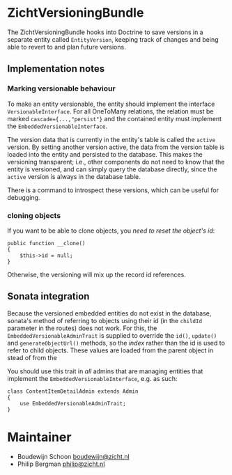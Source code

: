 # ZichtVersioningBundle #

The ZichtVersioningBundle hooks into Doctrine to save versions in a separate entity
called `EntityVersion`, keeping track of changes and being able to revert to and
plan future versions.

## Implementation notes ##

### Marking versionable behaviour ###
To make an entity versionable, the entity should implement the interface 
`VersionableInterface`. For all OneToMany relations, the relation must be marked
`cascade={...,"persist"}` and the contained entity must implement the
`EmbeddedVersionableInterface`. 

The version data that is currently in the entity's table is called the `active`
version. By setting another version active, the data from the version table
is loaded into the entity and persisted to the database. This makes the 
versioning transparent; i.e., other components do not need to know that the
entity is versioned, and can simply query the database directly, since the 
`active` version is always in the database table.

There is a command to introspect these versions, which can be useful for
debugging. 

### cloning objects ###
If you want to be able to clone objects, you *need to reset the object's id*:

```
public function __clone()
{
    $this->id = null;
}
```

Otherwise, the versioning will mix up the record id references. 

## Sonata integration ##
Because the versioned embedded entities do not exist in the database, sonata's
method of referring to objects using their id (in the `childId` parameter in the
routes) does not work. For this, the `EmbeddedVersionableAdminTrait` is supplied
to override the `id()`, `update()` and `generateObjectUrl()` methods, so the
*index* rather than the id is used to refer to child objects. These values
are loaded from the parent object in stead of from the 

You should use this trait in *all* admins that are managing entities that
implement the `EmbeddedVersionableInterface`, e.g. as such:

```
class ContentItemDetailAdmin extends Admin
{
    use EmbeddedVersionableAdminTrait;
}
```

# Maintainer
* Boudewijn Schoon <boudewijn@zicht.nl>
* Philip Bergman <philip@zicht.nl>

